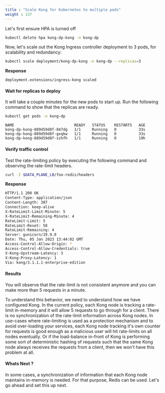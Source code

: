 ```yaml
---
title : "Scale Kong for Kubernetes to multiple pods"
weight : 137
---
```



Let's first ensure HPA is turned off

```bash
kubectl delete hpa kong-dp-kong -n kong-dp
```

Now, let's scale out the Kong Ingress controller deployment to 3 pods, for scalability and redundancy:

```bash
kubectl scale deployment/kong-dp-kong -n kong-dp --replicas=3
```


**Response**

```
deployment.extensions/ingress-kong scaled
```

#### Wait for replicas to deploy
It will take a couple minutes for the new pods to start up. Run the following command to show that the replicas are ready.

```bash
kubectl get pods -n kong-dp
```

```
NAME                           READY   STATUS    RESTARTS   AGE
kong-dp-kong-889d59d8f-847dg   1/1     Running   0          33s
kong-dp-kong-889d59d8f-gxqkw   1/1     Running   0          33s
kong-dp-kong-889d59d8f-szhfh   1/1     Running   0          19h
```

#### Verify traffic control
Test the rate-limiting policy by executing the following command and observing the rate-limit headers.

```bash
curl -I $DATA_PLANE_LB/foo-redis/headers
```

**Response**

```bash
HTTP/1.1 200 OK
Content-Type: application/json
Content-Length: 387
Connection: keep-alive
X-RateLimit-Limit-Minute: 5
X-RateLimit-Remaining-Minute: 4
RateLimit-Limit: 5
RateLimit-Reset: 58
RateLimit-Remaining: 4
Server: gunicorn/19.9.0
Date: Thu, 05 Jan 2023 13:44:02 GMT
Access-Control-Allow-Origin: *
Access-Control-Allow-Credentials: true
X-Kong-Upstream-Latency: 3
X-Kong-Proxy-Latency: 1
Via: kong/3.1.1.1-enterprise-edition
```

#### Results
You will observe that the rate-limit is not consistent anymore and you can make more than 5 requests in a minute.

To understand this behavior, we need to understand how we have configured Kong. In the current policy, each Kong node is tracking a rate-limit in-memory and it will allow 5 requests to go through for a client. There is no synchronization of the rate-limit information across Kong nodes. In use-cases where rate-limiting is used as a protection mechanism and to avoid over-loading your services, each Kong node tracking it's own counter for requests is good enough as a malicious user will hit rate-limits on all nodes eventually. Or if the load-balance in-front of Kong is performing some sort of deterministic hashing of requests such that the same Kong node always
receives the requests from a client, then we won't have this problem at all.

#### Whats Next ?
In some cases, a synchronization of information that each Kong node maintains in-memory is needed. For that purpose, Redis can be used. Let's go ahead and set this up next.